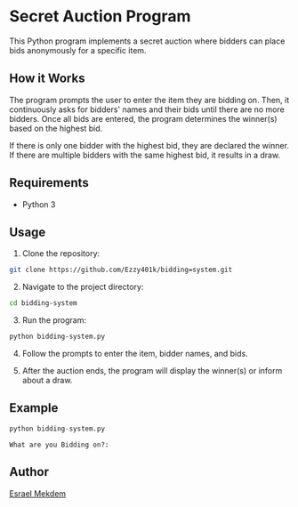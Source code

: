 # Secret Auction Program

This Python program implements a secret auction where bidders can place bids anonymously for a specific item.

## How it Works

The program prompts the user to enter the item they are bidding on. Then, it continuously asks for bidders' names and their bids until there are no more bidders. Once all bids are entered, the program determines the winner(s) based on the highest bid.

If there is only one bidder with the highest bid, they are declared the winner. If there are multiple bidders with the same highest bid, it results in a draw.

## Requirements

- Python 3

## Usage

1. Clone the repository:

```bash
git clone https://github.com/Ezzy401k/bidding=system.git
```

2. Navigate to the project directory:

```bash
cd bidding-system
```

3. Run the program:

```bash
python bidding-system.py
```

4. Follow the prompts to enter the item, bidder names, and bids.

5. After the auction ends, the program will display the winner(s) or inform about a draw.

## Example

```python
python bidding-system.py
```

```
What are you Bidding on?:
```

## Author

[Esrael Mekdem](https://github.com/Ezzy401k)
